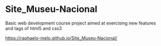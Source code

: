 # Site_Museu-Nacional
 Basic web development course project aimed at exercising new features and tags of html5 and css3

https://raphaelo-melo.github.io/Site_Museu-Nacional/
